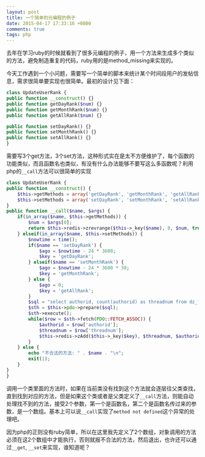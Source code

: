 ```yaml
---
layout: post
title: 一个简单的元编程的例子
date: 2015-04-17 17:33:16 +0800
comments: true
tags: php
---
```


去年在学习ruby的时候就看到了很多元编程的例子，用一个方法来生成多个类似的方法，避免制造重复的代码，ruby用的是method_missing来实现的。

今天工作遇到一个小问题，需要写一个简单的脚本来统计某个时间段用户的发帖信息，需求很简单要实现也很简单。最初的设计见下面：

```php
class UpdateUserRank {
public function __construct() {}
public function getDayRank($num) {}
public function getMonthRank($num) {}
public function getAllRank($num) {}

public function setDayRank() {}
public function setMonthRank() {}
public function setAllRank() {}
}
```

需要写3个get方法，3个set方法，这种形式实在是太不方便维护了，每个函数的功能类似，而且函数名也类似，有没有什么办法能够不要写这么多函数呢？利用php的`__call`方法可以很简单的实现

```php
class UpdateUserRank {
public function __construct() {
    $this->getMethods = array('getDayRank', 'getMonthRank', 'getAllRank');
    $this->setMethods = array('setDayRank', 'setMonthRank', 'setAllRank');
}
public function __call($name, $args) {
    if(in_array($name, $this->getMethods)) {
        $num = $args[0];
        return $this->redis->zrevrange($this->_key($name), 0, $num, true);
    } elseif(in_array($name, $this->setMethods)) {
        $nowtime = time();
        if($name == 'setDayRank') {
            $ago = $nowtime - 24 * 3600;
            $key = 'getDayRank';
        } elseif($name == 'setMonthRank') {
            $ago = $nowtime - 24 * 3600 * 30;
            $key = 'getMonthRank';
        } else {
            $ago = 0;
            $key = 'getAllRank';
        }
        $sql = "select authorid, count(authorid) as threadnum from dz_forum_thread where dateline between $ago and $nowtime group by authorid";
        $sth = $this->pdo->prepare($sql);
        $sth->execute();
        while($row = $sth->fetch(PDO::FETCH_ASSOC)) {
            $authorid = $row['authorid'];
            $threadnum = $row['threadnum'];
            $this->redis->zAdd($this->_key($key), $threadnum, $authorid);
        }
    } else {
        echo "不合法的方法: " . $name . "\n";
        exit(1);
    }
}
}
```

调用一个类里面的方法时，如果在当前类没有找到这个方法就会逐层往父类查找，直到找到对应的方法，但是如果这个类或者是父类定义了`__call`方法，则能自动处理找不到的方法，接受2个参数，第一个是函数名，第二个是函数名传过来的参数，是一个数组。基本上可以说`__call`实现了`method not defined`这个异常的处理吧。

因为php的正则没有ruby简单，所以在这里我先定义了2个数组，对象调用的方法必须在这2个数组中才能执行，否则就报不合法的方法，然后退出，也许还可以通过`__get`, `__set`来实现，谁知道呢？
